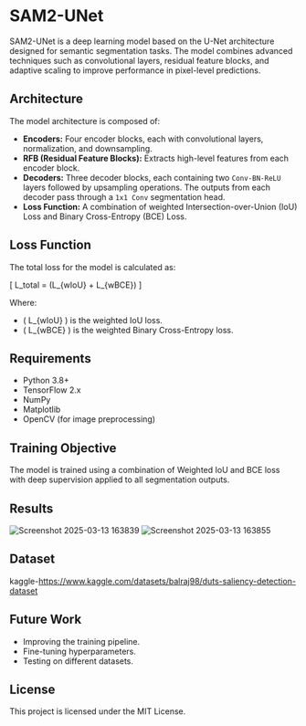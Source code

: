 # SAM2-UNet

SAM2-UNet is a deep learning model based on the U-Net architecture designed for semantic segmentation tasks. The model combines advanced techniques such as convolutional layers, residual feature blocks, and adaptive scaling to improve performance in pixel-level predictions.

## Architecture

The model architecture is composed of:
- **Encoders:** Four encoder blocks, each with convolutional layers, normalization, and downsampling.
- **RFB (Residual Feature Blocks):** Extracts high-level features from each encoder block.
- **Decoders:** Three decoder blocks, each containing two `Conv-BN-ReLU` layers followed by upsampling operations. The outputs from each decoder pass through a `1x1 Conv` segmentation head.
- **Loss Function:** A combination of weighted Intersection-over-Union (IoU) Loss and Binary Cross-Entropy (BCE) Loss.

## Loss Function

The total loss for the model is calculated as:

\[
L_total =  (L_{wIoU} + L_{wBCE})
\]

Where:
- \( L_{wIoU} \) is the weighted IoU loss.
- \( L_{wBCE} \) is the weighted Binary Cross-Entropy loss.

## Requirements

- Python 3.8+
- TensorFlow 2.x
- NumPy
- Matplotlib
- OpenCV (for image preprocessing)



## Training Objective

The model is trained using a combination of Weighted IoU and BCE loss with deep supervision applied to all segmentation outputs.

## Results
![Screenshot 2025-03-13 163839](https://github.com/user-attachments/assets/04c49920-d2ea-475f-8724-e3469b859150)
![Screenshot 2025-03-13 163855](https://github.com/user-attachments/assets/a5a73552-dedc-42bb-8429-056b92ff0339)

## Dataset
kaggle-https://www.kaggle.com/datasets/balraj98/duts-saliency-detection-dataset

## Future Work
- Improving the training pipeline.
- Fine-tuning hyperparameters.
- Testing on different datasets.

## License
This project is licensed under the MIT License.

